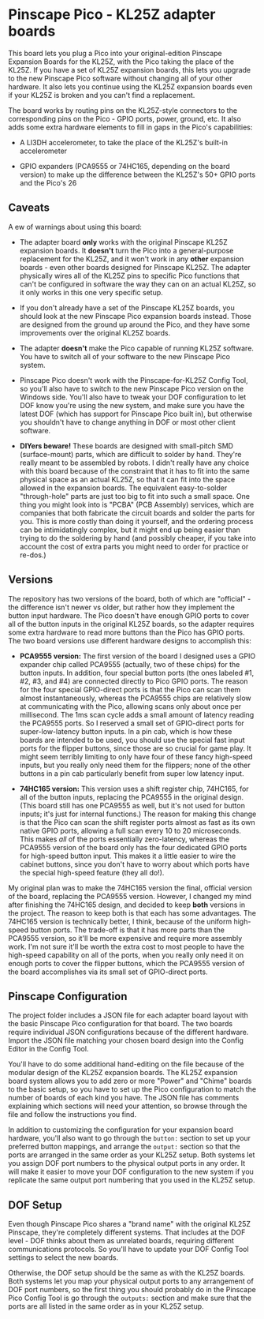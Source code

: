 # Pinscape Pico - KL25Z adapter boards

This board lets you plug a Pico into your original-edition Pinscape
Expansion Boards for the KL25Z, with the Pico taking the place of the
KL25Z.  If you have a set of KL25Z expansion boards, this lets you
upgrade to the new Pinscape Pico software without changing all of your
other hardware.  It also lets you continue using the KL25Z expansion
boards even if your KL25Z is broken and you can't find a replacement.

The board works by routing pins on the KL25Z-style connectors to the
corresponding pins on the Pico - GPIO ports, power, ground, etc.
It also adds some extra hardware elements to fill in gaps in the
Pico's capabilities:

* A LI3DH accelerometer, to take the place of the KL25Z's built-in accelerometer

* GPIO expanders (PCA9555 or 74HC165, depending on the board version) to make
up the difference between the KL25Z's 50+ GPIO ports and the Pico's 26


## Caveats

A ew of warnings about using this board:

* The adapter board **only** works with the original Pinscape KL25Z
expansion boards.  It **doesn't** turn the Pico into a general-purpose
replacement for the KL25Z, and it won't work in any **other**
expansion boards - even other boards designed for Pinscape KL25Z.  The
adapter physically wires all of the KL25Z pins to specific Pico
functions that can't be configured in software the way they can on an
actual KL25Z, so it only works in this one very specific setup.

* If you don't already have a set of the Pinscape KL25Z boards, you
should look at the new Pinscape Pico expansion boards instead.  Those
are designed from the ground up around the Pico, and they have some
improvements over the original KL25Z boards.

* The adapter **doesn't** make the Pico capable of running KL25Z
software.  You have to switch all of your software to the new Pinscape
Pico system.

* Pinscape Pico doesn't work with the Pinscape-for-KL25Z Config Tool,
so you'll also have to switch to the new Pinscape Pico version on the
Windows side.  You'll also have to tweak your DOF configuration to let
DOF know you're using the new system, and make sure you have the
latest DOF (which has support for Pinscape Pico built in), but
otherwise you shouldn't have to change anything in DOF or most other
client software.

* **DIYers beware!** These boards are designed with small-pitch SMD
(surface-mount) parts, which are difficult to solder by hand.  They're
really meant to be assembled by robots.  I didn't really have any
choice with this board because of the constraint that it has to fit
into the same physical space as an actual KL25Z, so that it can fit
into the space allowed in the expansion boards.  The equivalent
easy-to-solder "through-hole" parts are just too big to fit into such
a small space.  One thing you might look into is "PCBA" (PCB Assembly)
services, which are companies that both fabricate the circuit boards
and solder the parts for you.  This is more costly than doing it
yourself, and the ordering process can be intimidatingly complex,
but it might end up being easier than trying to do the soldering
by hand (and possibly cheaper, if you take into account the cost
of extra parts you might need to order for practice or re-dos.)


## Versions

The repository has two versions of the board, both of which are
"official" - the difference isn't newer vs older, but rather how they
implement the button input hardware.  The Pico doesn't have enough
GPIO ports to cover all of the button inputs in the original KL25Z
boards, so the adapter requires some extra hardware to read more
buttons than the Pico has GPIO ports.  The two board versions use
different hardware designs to accomplish this:

* <b>PCA9555 version:</b> The first version of the board I designed
uses a GPIO expander chip called PCA9555 (actually, two of these
chips) for the button inputs.  In addition, four special button ports
(the ones labeled #1, #2, #3, and #4) are connected directly to Pico
GPIO ports.  The reason for the four special GPIO-direct ports is that
the Pico can scan them almost instantaneously, whereas the PCA9555
chips are relatively slow at communicating with the Pico, allowing
scans only about once per millisecond.  The 1ms scan cycle adds a
small amount of latency reading the PCA9555 ports.  So I reserved a
small set of GPIO-direct ports for super-low-latency button inputs.
In a pin cab, which is how these boards are intended to be used, you
should use the special fast input ports for the flipper buttons, since
those are so crucial for game play.  It might seem terribly limiting
to only have four of these fancy high-speed inputs, but you really
only need them for the flippers; none of the other buttons in a pin
cab particularly benefit from super low latency input.

* <b>74HC165 version:</b> This version uses a shift register chip,
74HC165, for all of the button inputs, replacing the PCA9555 in the
original design.  (This board still has one PCA9555 as well, but it's
not used for button inputs; it's just for internal functions.)  The
reason for making this change is that the Pico can scan the shift
register ports almost as fast as its own native GPIO ports, allowing a
full scan every 10 to 20 microseconds.  This makes *all* of the ports
essentially zero-latency, whereas the PCA9555 version of the board
only has the four dedicated GPIO ports for high-speed button input.
This makes it a little easier to wire the cabinet buttons, since you
don't have to worry about which ports have the special high-speed
feature (they all do!).

My original plan was to make the 74HC165 version the final, official
version of the board, replacing the PCA9555 version.  However, I
changed my mind after finishing the 74HC165 design, and decided to
keep **both** versions in the project.  The reason to keep both is
that each has some advantages.  The 74HC165 version is technically
better, I think, because of the uniform high-speed button ports.  The
trade-off is that it has more parts than the PCA9555 version, so it'll
be more expensive and require more assembly work.  I'm not sure it'll
be worth the extra cost to most people to have the high-speed
capability on all of the ports, when you really only need it on enough
ports to cover the flipper buttons, which the PCA9555 version of the
board accomplishes via its small set of GPIO-direct ports.

## Pinscape Configuration

The project folder includes a JSON file for each adapter board layout
with the basic Pinscape Pico configuration for that board.  The two
boards require individual JSON configurations because of the different
hardware.  Import the JSON file matching your chosen board design into
the Config Editor in the Config Tool.

You'll have to do some additional hand-editing on the file because of
the modular design of the KL25Z expansion boards.  The KL25Z expansion
board system allows you to add zero or more "Power" and "Chime" boards
to the basic setup, so you have to set up the Pico configuration to
match the number of boards of each kind you have.  The JSON file has
comments explaining which sections will need your attention, so browse
through the file and follow the instructions you find.

In addition to customizing the configuration for your expansion board
hardware, you'll also want to go through the `button:` section to set
up your preferred button mappings, and arrange the `output:` section
so that the ports are arranged in the same order as your KL25Z setup.
Both systems let you assign DOF port numbers to the physical output
ports in any order.  It will make it easier to move your DOF configuration
to the new system if you replicate the same output port numbering that
you used in the KL25Z setup.



## DOF Setup

Even though Pinscape Pico shares a "brand name" with the original
KL25Z Pinscape, they're completely different systems.  That includes
at the DOF level - DOF thinks about them as unrelated boards, requiring
different communications protocols.  So you'll have to update your
DOF Config Tool settings to select the new boards.

Otherwise, the DOF setup should be the same as with the KL25Z boards.
Both systems let you map your physical output ports to any arrangement
of DOF port numbers, so the first thing you should probably do in the
Pinscape Pico Config Tool is go through the `outputs:` section and
make sure that the ports are all listed in the same order as in your
KL25Z setup.

